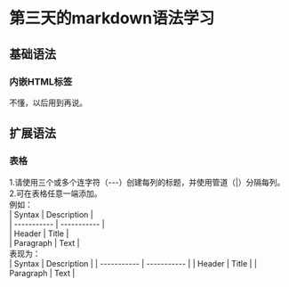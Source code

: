 # 第三天的markdown语法学习
## 基础语法
### 内嵌HTML标签
不懂，以后用到再说。  
## 扩展语法  
### 表格  
1.请使用三个或多个连字符（---）创建每列的标题，并使用管道（|）分隔每列。  
2.可在表格任意一端添加。  
例如：  
\| Syntax      | Description |  
\| ----------- | ----------- |  
\| Header      | Title       |  
\| Paragraph   | Text        |  
表现为：  
| Syntax      | Description |
| ----------- | ----------- |
| Header      | Title       |
| Paragraph   | Text        |  
